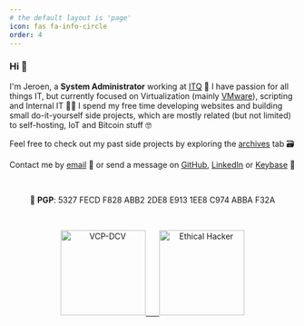 ```yaml
---
# the default layout is 'page'
icon: fas fa-info-circle
order: 4
---
```


### Hi 👋

I'm Jeroen, a **System Administrator** working at [ITQ](https://itq.eu) 🧡 I have passion for all things IT, but currently focused on Virtualization (mainly [VMware](https://www.vmware.com/products.html?resource=product-listing%3Aanywhere-workspace)), scripting and Internal IT 👨‍💻 I spend my free time developing websites and building small do-it-yourself side projects, which are mostly related (but not limited) to self-hosting, IoT and Bitcoin stuff 🤓

Feel free to check out my past side projects by exploring the [archives](https://vskills.nl/archives/) tab 🗃️ 

Contact me by [email](mailto:jeroen66124@gmail.com) 📨 or send a message on [GitHub](https://github.com/jeroen66124), [LinkedIn](https://linkedin.com/in/jkou) or [Keybase](https://keybase.io/jeroen66124) 💬

 
 
<p align="center">🔑 <b>PGP</b>: 5327 FECD F828 ABB2 2DE8 E913 1EE8 C974 ABBA F32A</p>

 
 
<p align="middle">
  <a href="https://www.credly.com/badges/8dfc178a-8681-45c5-89a0-3f561f99fe67"><img src="https://images.credly.com/size/340x340/images/76cf3a86-92be-433d-bd37-85575d4995e2/image.png" alt="VCP-DCV" height="150" width="150" />
  &nbsp;&nbsp;&nbsp;&nbsp;
  <a href="https://www.credly.com/badges/7ae63f3e-b9a5-4c48-81cb-668d156b6747"><img src="https://images.credly.com/size/340x340/images/242902b5-f527-42ad-865e-977c9e1b5b58/image.png" alt="Ethical Hacker" height="150" width="150" />
</p>

